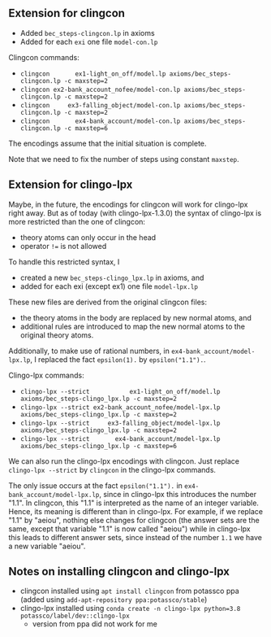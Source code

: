 
## Extension for clingcon

* Added `bec_steps-clingcon.lp` in axioms
* Added for each `exi` one file `model-con.lp`

Clingcon commands:
* `clingcon       ex1-light_on_off/model.lp axioms/bec_steps-clingcon.lp -c maxstep=2`
* `clingcon ex2-bank_account_nofee/model-con.lp axioms/bec_steps-clingcon.lp -c maxstep=2`
* `clingcon     ex3-falling_object/model-con.lp axioms/bec_steps-clingcon.lp -c maxstep=2`
* `clingcon       ex4-bank_account/model-con.lp axioms/bec_steps-clingcon.lp -c maxstep=6` 

The encodings assume that the initial situation is complete. 

Note that we need to fix the number of steps using constant `maxstep`.

## Extension for clingo-lpx

Maybe, in the future, the encodings for clingcon will work for clingo-lpx right away. 
But as of today (with clingo-lpx-1.3.0) the syntax of clingo-lpx is more restricted than the one of clingcon:
* theory atoms can only occur in the head
* operator `!=` is not allowed

To handle this restricted syntax, I 
* created a new `bec_steps-clingo_lpx.lp` in axioms, and
* added for each exi (except ex1) one file `model-lpx.lp`

These new files are derived from the original clingcon files:
* the theory atoms in the body are replaced by new normal atoms, and
* additional rules are introduced to map the new normal atoms to the original theory atoms.

Additionally, to make use of rational numbers, 
in `ex4-bank_account/model-lpx.lp`, 
I replaced the fact `epsilon(1).` by `epsilon("1.1").`. 

Clingo-lpx commands:
* `clingo-lpx --strict           ex1-light_on_off/model.lp axioms/bec_steps-clingo_lpx.lp -c maxstep=2` 
* `clingo-lpx --strict ex2-bank_account_nofee/model-lpx.lp axioms/bec_steps-clingo_lpx.lp -c maxstep=2`
* `clingo-lpx --strict     ex3-falling_object/model-lpx.lp axioms/bec_steps-clingo_lpx.lp -c maxstep=2`    
* `clingo-lpx --strict       ex4-bank_account/model-lpx.lp axioms/bec_steps-clingo_lpx.lp -c maxstep=6`

We can also run the clingo-lpx encodings with clingcon. 
Just replace `clingo-lpx --strict` by `clingcon` in the clingo-lpx commands. 

The only issue occurs at the fact `epsilon("1.1").` in `ex4-bank_account/model-lpx.lp`, 
since in clingo-lpx this introduces the number "1.1".
In clingcon, this "1.1" is interpreted as the name of an integer variable.
Hence, its meaning is different than in clingo-lpx.
For example, if we replace "1.1" by "aeiou",
nothing else changes for clingcon 
(the answer sets are the same, except that variable "1.1" is now called "aeiou")
while in clingo-lpx this leads to different answer sets,
since instead of the number `1.1` we have a new variable "aeiou".


## Notes on installing clingcon and clingo-lpx
- clingcon installed using `apt install clingcon` from potassco ppa (added using `add-apt-repository ppa:potassco/stable`)
- clingo-lpx installed using `conda create -n clingo-lpx python=3.8 potassco/label/dev::clingo-lpx`
  - version from ppa did not work for me
